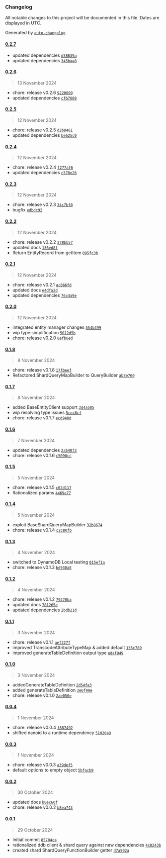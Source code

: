 ### Changelog

All notable changes to this project will be documented in this file. Dates are displayed in UTC.

Generated by [`auto-changelog`](https://github.com/CookPete/auto-changelog).

#### [0.2.7](https://github.com/karmaniverous/entity-client-dynamodb/compare/0.2.6...0.2.7)

- updated dependencies [`d58639a`](https://github.com/karmaniverous/entity-client-dynamodb/commit/d58639a3b318367a1b3522e0e36b664f4476bbed)
- updated dependencies [`345baa8`](https://github.com/karmaniverous/entity-client-dynamodb/commit/345baa8372faae2c1862e920fabf7388f2a0bb73)

#### [0.2.6](https://github.com/karmaniverous/entity-client-dynamodb/compare/0.2.5...0.2.6)

> 13 November 2024

- chore: release v0.2.6 [`9220009`](https://github.com/karmaniverous/entity-client-dynamodb/commit/9220009c57c5d9f95b59d266bf463d3d7773ef18)
- updated dependencies [`cfb7808`](https://github.com/karmaniverous/entity-client-dynamodb/commit/cfb7808242c210a44939fdf4b8d516a07935a95f)

#### [0.2.5](https://github.com/karmaniverous/entity-client-dynamodb/compare/0.2.4...0.2.5)

> 12 November 2024

- chore: release v0.2.5 [`d2b8461`](https://github.com/karmaniverous/entity-client-dynamodb/commit/d2b8461863a76fcfb42aafda51cfca3968d4c560)
- updated dependencies [`be625c0`](https://github.com/karmaniverous/entity-client-dynamodb/commit/be625c0897723999e8c990d1eef9119872c480e3)

#### [0.2.4](https://github.com/karmaniverous/entity-client-dynamodb/compare/0.2.3...0.2.4)

> 12 November 2024

- chore: release v0.2.4 [`f277af6`](https://github.com/karmaniverous/entity-client-dynamodb/commit/f277af64b8f85024fda1f30501fa3500fee8ed76)
- updated dependencies [`c578e26`](https://github.com/karmaniverous/entity-client-dynamodb/commit/c578e26d1c726af4d3cd51067a803bbfdb5ebd62)

#### [0.2.3](https://github.com/karmaniverous/entity-client-dynamodb/compare/0.2.2...0.2.3)

> 12 November 2024

- chore: release v0.2.3 [`34c7bf0`](https://github.com/karmaniverous/entity-client-dynamodb/commit/34c7bf0a25480de7acdc97f4635b825bb67b3d56)
- bugfix [`edbdc92`](https://github.com/karmaniverous/entity-client-dynamodb/commit/edbdc92135dcb58fef4e53d44e392bfc24f8bd6e)

#### [0.2.2](https://github.com/karmaniverous/entity-client-dynamodb/compare/0.2.1...0.2.2)

> 12 November 2024

- chore: release v0.2.2 [`278bb57`](https://github.com/karmaniverous/entity-client-dynamodb/commit/278bb57f474cf467d5f5f18a2b34fa1a37ea02d6)
- updated docs [`136ed8f`](https://github.com/karmaniverous/entity-client-dynamodb/commit/136ed8f18e5f82c8c0c11f97946aad17217bfec2)
- Return EntityRecord from getItem [`095fc3b`](https://github.com/karmaniverous/entity-client-dynamodb/commit/095fc3b7c4ec5255ee06e1dc76e1bf55b7358fa0)

#### [0.2.1](https://github.com/karmaniverous/entity-client-dynamodb/compare/0.2.0...0.2.1)

> 12 November 2024

- chore: release v0.2.1 [`ac866fd`](https://github.com/karmaniverous/entity-client-dynamodb/commit/ac866fd9e2ab47e044f45cac632f3d7f4ce7727a)
- updated docs [`e4dfa2d`](https://github.com/karmaniverous/entity-client-dynamodb/commit/e4dfa2dfcf3edf0c69ee35e8a8df24ec685e8348)
- updated dependencies [`76c4a9e`](https://github.com/karmaniverous/entity-client-dynamodb/commit/76c4a9ec8fbd859aa6d39bfb8b1e1baf12ce42d1)

#### [0.2.0](https://github.com/karmaniverous/entity-client-dynamodb/compare/0.1.8...0.2.0)

> 12 November 2024

- integrated entity manager changes [`554b499`](https://github.com/karmaniverous/entity-client-dynamodb/commit/554b49966f3b121ae5391cd5eba2eb5f23f8b7dc)
- wip type simplification [`5012d5b`](https://github.com/karmaniverous/entity-client-dynamodb/commit/5012d5b6bf52faff241946c9dffccb99b09bebc4)
- chore: release v0.2.0 [`8efb6ed`](https://github.com/karmaniverous/entity-client-dynamodb/commit/8efb6ed3e9f115647849f6b156298bd7547d6b7e)

#### [0.1.8](https://github.com/karmaniverous/entity-client-dynamodb/compare/0.1.7...0.1.8)

> 8 November 2024

- chore: release v0.1.8 [`17fbeef`](https://github.com/karmaniverous/entity-client-dynamodb/commit/17fbeef89d78b8ab9af93483c509bbb86ae9a0fe)
- Refactored ShardQueryMapBuilder to QueryBuilder [`ab8e760`](https://github.com/karmaniverous/entity-client-dynamodb/commit/ab8e76000762f3761966a60e516653b7c02ced17)

#### [0.1.7](https://github.com/karmaniverous/entity-client-dynamodb/compare/0.1.6...0.1.7)

> 8 November 2024

- added BaseEntityClient support [`3d4a585`](https://github.com/karmaniverous/entity-client-dynamodb/commit/3d4a5856ae2d87ba1d6026f418b2b479962f6b06)
- wip resolving type issues [`5cec8cf`](https://github.com/karmaniverous/entity-client-dynamodb/commit/5cec8cf5e3687f07f056ff523e54dd949fb94f32)
- chore: release v0.1.7 [`ecd940d`](https://github.com/karmaniverous/entity-client-dynamodb/commit/ecd940d691eb5f76690340cc71f62f2254933678)

#### [0.1.6](https://github.com/karmaniverous/entity-client-dynamodb/compare/0.1.5...0.1.6)

> 7 November 2024

- updated dependencies [`2a540f3`](https://github.com/karmaniverous/entity-client-dynamodb/commit/2a540f30a2ba6a58052b1753c6e3e6331093b552)
- chore: release v0.1.6 [`c5090cc`](https://github.com/karmaniverous/entity-client-dynamodb/commit/c5090ccbff3783bd95dee63bd245670d2f73a628)

#### [0.1.5](https://github.com/karmaniverous/entity-client-dynamodb/compare/0.1.4...0.1.5)

> 5 November 2024

- chore: release v0.1.5 [`c02d117`](https://github.com/karmaniverous/entity-client-dynamodb/commit/c02d1172022a05233f11333ae515ab90cbc65e8d)
- Rationalized params [`4469e77`](https://github.com/karmaniverous/entity-client-dynamodb/commit/4469e775be813ca04f42e0a2f495f6d246eddcad)

#### [0.1.4](https://github.com/karmaniverous/entity-client-dynamodb/compare/0.1.3...0.1.4)

> 5 November 2024

- exploit BaseShardQueryMapBuilder [`32b8674`](https://github.com/karmaniverous/entity-client-dynamodb/commit/32b867430346063981f5eecb6da6324ab732c7de)
- chore: release v0.1.4 [`c2c80fb`](https://github.com/karmaniverous/entity-client-dynamodb/commit/c2c80fb7f5ef94092ea9e10c0d27aa0688d257be)

#### [0.1.3](https://github.com/karmaniverous/entity-client-dynamodb/compare/0.1.2...0.1.3)

> 4 November 2024

- switched to DynamoDB Local testing [`015ef1a`](https://github.com/karmaniverous/entity-client-dynamodb/commit/015ef1a1c4b74cc938dc1894b68becd7d889ee77)
- chore: release v0.1.3 [`bd930a8`](https://github.com/karmaniverous/entity-client-dynamodb/commit/bd930a881a6f3d92ca351d073c44ab7a3429035b)

#### [0.1.2](https://github.com/karmaniverous/entity-client-dynamodb/compare/0.1.1...0.1.2)

> 4 November 2024

- chore: release v0.1.2 [`79270ba`](https://github.com/karmaniverous/entity-client-dynamodb/commit/79270bab2dfd2d55abb81fbd57084b8363590aaf)
- updated docs [`781265e`](https://github.com/karmaniverous/entity-client-dynamodb/commit/781265e6fb2634e2d5ac0faf0340bf6bfa6b1a3d)
- updated dependencies [`2bdb21d`](https://github.com/karmaniverous/entity-client-dynamodb/commit/2bdb21d82a3fdf1a341e81f7fb03587ce6a598a5)

#### [0.1.1](https://github.com/karmaniverous/entity-client-dynamodb/compare/0.1.0...0.1.1)

> 3 November 2024

- chore: release v0.1.1 [`aef227f`](https://github.com/karmaniverous/entity-client-dynamodb/commit/aef227f926293790f6ebd11e2353497191ad323c)
- improved TranscodeAttributeTypeMap & added default [`155c789`](https://github.com/karmaniverous/entity-client-dynamodb/commit/155c7897355cc3884500471004e724c88c764229)
- improved generateTableDefinition output type [`edaf849`](https://github.com/karmaniverous/entity-client-dynamodb/commit/edaf84921196edd5b81a20f071d4be62bba411e1)

#### [0.1.0](https://github.com/karmaniverous/entity-client-dynamodb/compare/0.0.4...0.1.0)

> 3 November 2024

- addedGenerateTableDefinition [`2d54fa3`](https://github.com/karmaniverous/entity-client-dynamodb/commit/2d54fa379fb5c5a5aa01f94aed99a47c7924e1cd)
- added generateTableDefinition [`3e6f90e`](https://github.com/karmaniverous/entity-client-dynamodb/commit/3e6f90ef6b583c2f3587d4ae48da5c40fed0e053)
- chore: release v0.1.0 [`2ae050e`](https://github.com/karmaniverous/entity-client-dynamodb/commit/2ae050ea93129044fdded15612b816dc99f3fb25)

#### [0.0.4](https://github.com/karmaniverous/entity-client-dynamodb/compare/0.0.3...0.0.4)

> 1 November 2024

- chore: release v0.0.4 [`f887492`](https://github.com/karmaniverous/entity-client-dynamodb/commit/f887492d237daf101cf80d66a6b52c3ba37a0206)
- shifted nanoid to a runtime dependency [`51020a8`](https://github.com/karmaniverous/entity-client-dynamodb/commit/51020a8c190409cf1e795bbce7e5bb151326ba4f)

#### [0.0.3](https://github.com/karmaniverous/entity-client-dynamodb/compare/0.0.2...0.0.3)

> 1 November 2024

- chore: release v0.0.3 [`a39def5`](https://github.com/karmaniverous/entity-client-dynamodb/commit/a39def5f0faa5a8d72f74f8b15dc8f52ebefb80f)
- default options to empty object [`5bfacb9`](https://github.com/karmaniverous/entity-client-dynamodb/commit/5bfacb9c5b2be861a50c2a7da3d6c3438405e38e)

#### [0.0.2](https://github.com/karmaniverous/entity-client-dynamodb/compare/0.0.1...0.0.2)

> 30 October 2024

- updated docs [`b0ec60f`](https://github.com/karmaniverous/entity-client-dynamodb/commit/b0ec60fc293258a90cc9dfcf88b00fb317cb0d95)
- chore: release v0.0.2 [`b8ea743`](https://github.com/karmaniverous/entity-client-dynamodb/commit/b8ea7435438a7b0cd203276b11b9444dacceecc0)

#### 0.0.1

> 29 October 2024

- Initial commit [`85704ca`](https://github.com/karmaniverous/entity-client-dynamodb/commit/85704caea9ea1694c787a986f2d9faa894139d50)
- rationalized ddb client & shard query against new dependencies [`4c0243b`](https://github.com/karmaniverous/entity-client-dynamodb/commit/4c0243b222f61794158e14d2024c87309f9cb716)
- created shard ShardQueryFunctionBuilder getter [`d7a502a`](https://github.com/karmaniverous/entity-client-dynamodb/commit/d7a502ac4a2f971f2698e34dfbecba43a86ed031)
